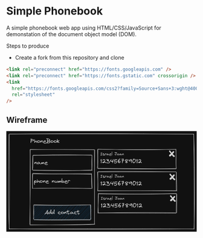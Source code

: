 # Simple Phonebook

A simple phonebook web app using HTML/CSS/JavaScript for demonstation of the document object model (DOM).

Steps to produce

- Create a fork from this repository and clone

```html
<link rel="preconnect" href="https://fonts.googleapis.com" />
<link rel="preconnect" href="https://fonts.gstatic.com" crossorigin />
<link
  href="https://fonts.googleapis.com/css2?family=Source+Sans+3:wght@400;700&display=swap"
  rel="stylesheet"
/>
```

## Wireframe

![Wireframe for simple phonebook app](/images/wireframe.png)
